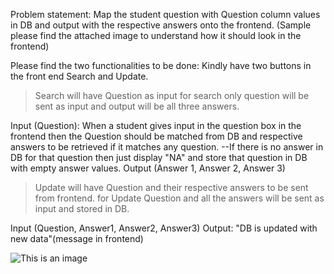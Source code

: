 Problem statement:
Map the student question with Question column values in DB and output with the respective answers onto the frontend.
(Sample please find the attached image to understand how it should look in the frontend)

Please find the two functionalities to be done:
Kindly have two buttons in the front end Search and Update.
> Search will have Question as input 
   for search only question will be sent as input and output will be all three answers.

Input (Question):
When a student gives input in the question box in the frontend then the Question should be matched from DB and respective answers to be retrieved if it matches any question.
--If there is no answer in DB for that question then just display "NA" and store that question in DB with empty answer values.
Output (Answer 1, Answer 2, Answer 3)

> Update will have Question and their respective answers to be sent from frontend.
   for Update Question and all the answers will be sent as input and stored in DB.
  
Input (Question, Answer1, Answer2, Answer3)
Output: "DB is updated with new data"(message in frontend)

![This is an image](https://myoctocat.com/assets/images/base-octocat.svg)
